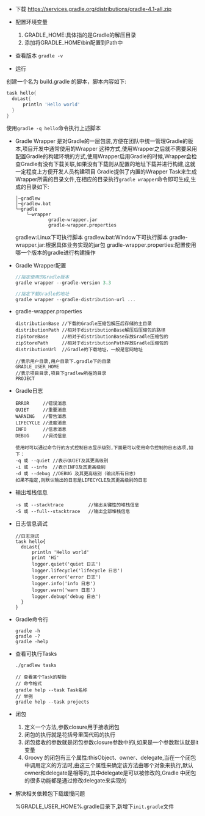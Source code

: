 * 下载
  <https://services.gradle.org/distributions/gradle-4.1-all.zip>

* 配置环境变量

  1. GRADLE_HOME:具体指的是Gradle的解压目录
  2. 添加将GRADLE_HOME\bin配置到Path中

* 查看版本
  `gradle -v`

* 运行
  

创建一个名为 build.gradle 的脚本，脚本内容如下:

  ```build.gradle
  task hello{
  	doLast{
  		println 'Hello world'
  	}
  }
  ```

  使用`gradle -q hello`命令执行上述脚本

* Gradle Wrapper
  是对Gradle的一层包装,方便在团队中统一管理Gradle的版本,项目开发中通常使用的Wrapper 这种方式,使用Wrapper之后就不需要采用配置Gradle的构建环境的方式,使用Wrapper启用Gradle的时候,Wrapper会检查Gradle有没有下载关联,如果没有下载则从配置的地址下载并进行构建,这就一定程度上方便开发人员构建项目
  Gradle提供了内置的Wrapper Task来生成Wrapper所需的目录文件,在相应的目录执行`gradle wrapper`命令即可生成,生成的目录如下:

  ```
  │─gradlew
  │─gradlew.bat
  └─gradle
      └─wrapper
              gradle-wrapper.jar
              gradle-wrapper.properties
  ```
  gradlew:Linux下可执行脚本
  gradlew.bat:Window下可执行脚本
  gradle-wrapper.jar:根据具体业务实现的jar包
  gradle-wrapper.properties:配置使用哪一个版本的gradle进行构建操作
  
* Gradle Wrapper配置
  ```gradle
  //指定使用的Gradle版本
  gradle wrapper --gradle-version 3.3
  
  //指定下载Gradle的地址
  gradle wrapper --gradle-distribution-url ...
  ```
  
* gradle-wrapper.properties
  ```
  distributionBase //下载的Gradle压缩包解压后存储的主目录
  distributionPath //相对于distributionBase解压后压缩包的路径
  zipStoreBase     //相对于distributionBase存放Gradle压缩包的
  zipStorePath     //相对于distributionPath存放Gradle压缩包的
  distributionUrl  //Gradle的下载地址，一般是官网地址
  
  //表示用户目录,用户目录下.gradle下的目录
  GRADLE_USER_HOME
  //表示项目目录,项目下gradlew所在的目录
  PROJECT
  ```

* Gradle日志
  ```
  ERROR     //错误消息
  QUIET     //重要消息
  WARNING   //警告消息
  LIFECYCLE //进度消息
  INFO      //信息消息
  DEBUG     //调试信息
  
  使用时可以通过命令行的方式控制日志显示级别,下面是可以使用命令控制的日志选项,如下：
  -q 或 --quiet //表示QUIET及其更高级别
  -i 或 --info  //表示INFO及其更高级别
  -d 或 --debug //DEBUG 及其更高级别（输出所有日志）
  如果不指定,则默认输出的日志是LIFECYCLE及其更高级别的日志
  ```
  
* 输出堆栈信息
  ```
  -s 或 --stacktrace         //输出关键性的堆栈信息
  -S 或 --full--stacktrace   //输出全部堆栈信息
  ```
  
* 日志信息调试
  ```
  //日志测试
  task hello{
  	doLast{
  		println 'Hello world'
  		print 'Hi'
  		logger.quiet('quiet 日志')
  		logger.lifecycle('lifecycle 日志')
  		logger.error('error 日志')
  		logger.info('info 日志')
  		logger.warn('warn 日志')
  		logger.debug('debug 日志')
  	}
  }
  ```
  
* Gradle命令行
  ```
  gradle -h
  gradle -?
  gradle -help
  ```
  
* 查看可执行Tasks
  
  ```
  ./gradlew tasks
  
  // 查看某个Task的帮助
  // 命令格式
  gradle help --task Task名称
  // 举例
  gradle help --task projects
  ```
  
* 闭包

  1. 定义一个方法,参数closure用于接收闭包
  2. 闭包的执行就是花括号里面代码的执行
  3. 闭包接收的参数就是闭包参数closure参数中的i,如果是一个参数默认就是it变量
  4. Groovy 的闭包有三个属性:thisObject、owner、delegate,当在一个闭包中调用定义的方法时,由这三个属性来确定该方法由哪个对象来执行,默认owner和delegate是相等的,其中delegate是可以被修改的,Gradle 中闭包的很多功能都是通过修改delegate来实现的
  
* 解决相关依赖包下载缓慢问题

  %GRADLE_USER_HOME%\.gradle目录下,新增下`init.gradle`文件